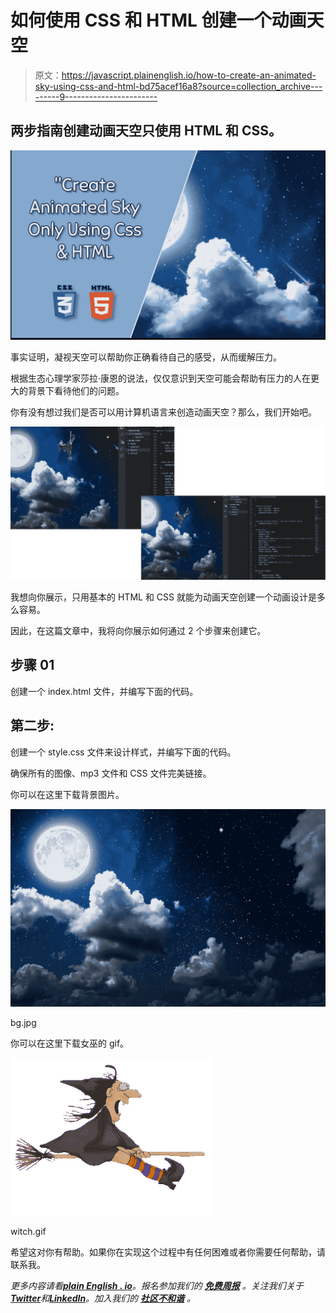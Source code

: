 # 如何使用 CSS 和 HTML 创建一个动画天空

> 原文：<https://javascript.plainenglish.io/how-to-create-an-animated-sky-using-css-and-html-bd75acef16a8?source=collection_archive---------9----------------------->

## 两步指南创建动画天空只使用 HTML 和 CSS。

![](img/f56693b66a16db1ed8ecc818e58c4e85.png)

事实证明，凝视天空可以帮助你正确看待自己的感受，从而缓解压力。

根据生态心理学家莎拉·康恩的说法，仅仅意识到天空可能会帮助有压力的人在更大的背景下看待他们的问题。

你有没有想过我们是否可以用计算机语言来创造动画天空？那么，我们开始吧。

![](img/6810f1d23784cf156e85ef24f5b3d754.png)

我想向你展示，只用基本的 HTML 和 CSS 就能为动画天空创建一个动画设计是多么容易。

因此，在这篇文章中，我将向你展示如何通过 2 个步骤来创建它。

## 步骤 01

创建一个 index.html 文件，并编写下面的代码。

## 第二步:

创建一个 style.css 文件来设计样式，并编写下面的代码。

确保所有的图像、mp3 文件和 CSS 文件完美链接。

你可以在这里下载背景图片。

![](img/b31d2b7a80c6f1ed77f8f7ab39876c18.png)

bg.jpg

你可以在这里下载女巫的 gif。

![](img/4ef3d762a1bcfa759c7896d919733355.png)

witch.gif

希望这对你有帮助。如果你在实现这个过程中有任何困难或者你需要任何帮助，请联系我。

*更多内容请看*[***plain English . io***](https://plainenglish.io/)*。报名参加我们的* [***免费周报***](http://newsletter.plainenglish.io/) *。关注我们关于*[***Twitter***](https://twitter.com/inPlainEngHQ)*和*[***LinkedIn***](https://www.linkedin.com/company/inplainenglish/)*。加入我们的* [***社区不和谐***](https://discord.gg/GtDtUAvyhW) *。*